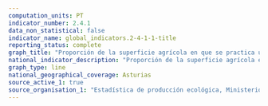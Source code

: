 ```yaml
---
computation_units: PT
indicator_number: 2.4.1
data_non_statistical: false
indicator_name: global_indicators.2-4-1-1-title
reporting_status: complete
graph_title: "Proporción de la superficie agrícola en que se practica una agricultura productiva y sostenible"
national_indicator_description: "Proporción de la superficie agrícola en que se practica una agricultura productiva y sostenible"
graph_type: line
national_geographical_coverage: Asturias
source_active_1: true
source_organisation_1: "Estadística de producción ecológica, Ministerio de Agricultura, Pesca y Alimentación"
---
```

